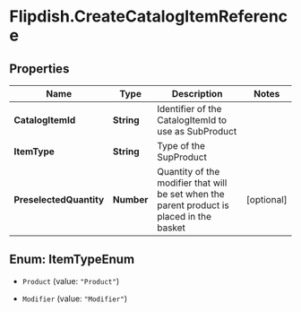 # Flipdish.CreateCatalogItemReference

## Properties
Name | Type | Description | Notes
------------ | ------------- | ------------- | -------------
**CatalogItemId** | **String** | Identifier of the CatalogItemId to use as SubProduct | 
**ItemType** | **String** | Type of the SupProduct | 
**PreselectedQuantity** | **Number** | Quantity of the modifier that will be set when the parent product is placed in the basket | [optional] 


<a name="ItemTypeEnum"></a>
## Enum: ItemTypeEnum


* `Product` (value: `"Product"`)

* `Modifier` (value: `"Modifier"`)




